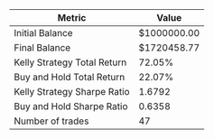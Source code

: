 | Metric | Value |
| --- | --- |
| Initial Balance | $1000000.00 |
| Final Balance | $1720458.77 |
| Kelly Strategy Total Return | 72.05% |
| Buy and Hold Total Return | 22.07% |
| Kelly Strategy Sharpe Ratio | 1.6792 |
| Buy and Hold Sharpe Ratio | 0.6358 |
| Number of trades | 47 |
